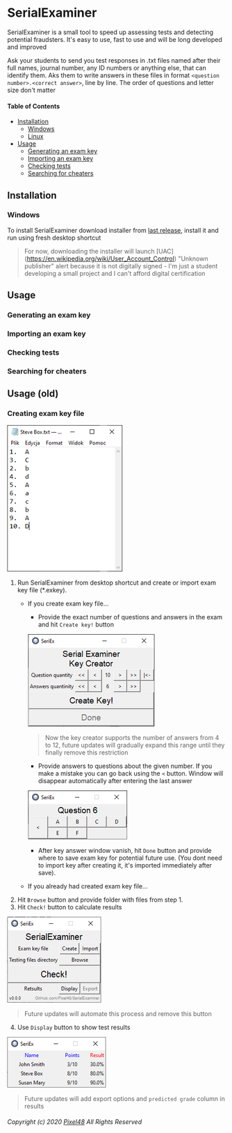 # SerialExaminer
SerialExaminer is a small tool to speed up assessing tests and detecting potential fraudsters. It's easy to use, fast to use and will be long developed and improved

Ask your students to send you test responses in .txt files named after their full names, journal number, any ID numbers or anything else, that can identify them. Aks them to write answers in these files in format `<question number>.<correct answer>`, line by line. The order of questions and letter size don't matter

#### Table of Contents
- [Installation](https://github.com/Pixel48/SerialExaminer#installation)
  - [Windows](https://github.com/Pixel48/SerialExaminer#windows)
  - [Linux](https://github.com/Pixel48/SerialExaminer#linux)
- [Usage](https://github.com/Pixel48/SerialExaminer#usage)
  - [Generating an exam key](https://github.com/Pixel48/SerialExaminer#generating-an-exam-key)
  - [Importing an exam key](https://github.com/Pixel48/SerialExaminer#importing-an-exam-key)
  - [Checking tests](https://github.com/Pixel48/SerialExaminer#checking-tests)
  - [Searching for cheaters](https://github.com/Pixel48/SerialExaminer#-searching-for-cheaters)

## Installation
### Windows
To install SerialExaminer download installer from [last release](https://github.com/Pixel48/SerialExaminer/releases/latest), install it and run using fresh desktop shortcut
> For now, downloading the installer will launch [UAC] (https://en.wikipedia.org/wiki/User_Account_Control) "Unknown publisher" alert because it is not digitally signed - I'm just a student developing a small project and I can't afford digital certification

## Usage
### Generating an exam key


### Importing an exam key
### Checking tests
### Searching for cheaters

## Usage (old)
### Creating exam key file
![Exam file example](docs/img/exam_file.png)
1. Run SerialExaminer from desktop shortcut and create or import exam key file (\*.exkey).
   - If you create exam key file...
     - Provide the exact number of questions and answers in the exam and hit `Create key!` button

     ![Key parameters](docs/img/key_parameters.png)
     > Now the key creator supports the number of answers from 4 to 12, future updates will gradually expand this range until they finally remove this restriction

     - Provide answers to questions about the given number. If you make a mistake you can go back using the `<` button. Window will disappear automatically after entering the last answer

     ![Key answers](docs/img/key_ans.png)

     - After key answer window vanish, hit `Done` button and provide where to save exam key for potential future use. (You dont need to import key after creating it, it's imported immediately after save).
   - If you already had created exam key file...
2. Hit `Browse` button and provide folder with files from step 1.
3. Hit `Check!` button to calculate results

![Check button](docs/img/check_button.png)
> Future updates will automate this process and remove this button

4. Use `Display` button to show test results

![Example results table](docs/img/results.png)
> Future updates will add export options and `predicted grade` column in results

###### Copyright (c) 2020 [Pixel48](https://github.com/Pixel48/) All Rights Reserved

